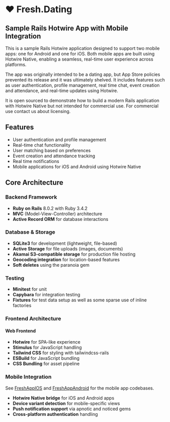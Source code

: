 # ❤️ Fresh.Dating

## Sample Rails Hotwire App with Mobile Integration

This is a sample Rails Hotwire application designed to support two mobile apps: one for Android and one for iOS. Both mobile apps are built using Hotwire Native, enabling a seamless, real-time user experience across platforms.

The app was originally intended to be a dating app, but App Store policies prevented its release and it was ultimately shelved. It includes features such as user authentication, profile management, real time chat, event creation and attendance, and real-time updates using Hotwire.

It is open sourced to demonstrate how to build a modern Rails application with Hotwire Native but not intended for commercial use. For commercial use contact us about licensing.

## Features

- User authentication and profile management
- Real-time chat functionality
- User matching based on preferences
- Event creation and attendance tracking
- Real time notifications
- Mobile applications for iOS and Android using Hotwire Native

## Core Architecture

### Backend Framework

- **Ruby on Rails** 8.0.2 with Ruby 3.4.2
- **MVC** (Model-View-Controller) architecture
- **Active Record ORM** for database interactions

### Database & Storage

- **SQLite3** for development (lightweight, file-based)
- **Active Storage** for file uploads (images, documents)
- **Akamai S3-compatible storage** for production file hosting
- **Geocoding integration** for location-based features
- **Soft deletes** using the paranoia gem

### Testing

- **Minitest** for unit
- **Capybara** for integration testing
- **Fixtures** for test data setup as well as some sparse use of inline factories

### Frontend Architecture

#### Web Frontend

- **Hotwire** for SPA-like experience
- **Stimulus** for JavaScript handling
- **Tailwind CSS** for styling with tailwindcss-rails
- **ESBuild** for JavaScript bundling
- **CSS Bundling** for asset pipeline

### Mobile Integration

See [FreshAppIOS](https://github.com/garyharan/FreshAppIOS) and [FreshAppAndroid](https://github.com/garyharan/FreshAppAndroid) for the mobile app codebases.

- **Hotwire Native bridge** for iOS and Android apps
- **Device variant detection** for mobile-specific views
- **Push notification support** via apnotic and noticed gems
- **Cross-platform authentication** handling
